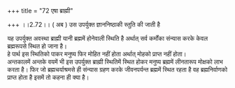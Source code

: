 +++
title = "72 एषा ब्राह्मी"

+++
।।2.72।। ( अब ) उस उपर्युक्त ज्ञाननिष्ठाकी स्तुति की जाती है  
  
यह उपर्युक्त अवस्था ब्राह्मी यानी ब्रह्ममें होनेवाली स्थिति है अर्थात्
सर्व कर्मोंका संन्यास करके केवल ब्रह्मरूपसे स्थित हो जाना है।  
हे पार्थ इस स्थितिको पाकर मनुष्य फिर मोहित नहीं होता अर्थात् मोहको
प्राप्त नहीं होता।  
अन्तकालमें अन्तके वयमें भी इस उपर्युक्त ब्राह्मी स्थितिमें स्थित होकर
मनुष्य ब्रह्ममें लीनतारूप मोक्षको लाभ करता है। फिर जो ब्रह्मचर्याश्रमसे
ही संन्यास ग्रहण करके जीवनपर्यन्त ब्रह्ममें स्थित रहता है वह
ब्रह्मनिर्वाणको प्राप्त होता है इसमें तो कहना ही क्या है।  
  
  
  
  
  
  
  
